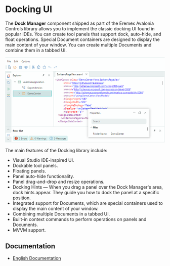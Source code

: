 # Docking UI

The **Dock Manager** component shipped as part of the Eremex Avalonia Controls library allows you to implement the classic docking UI found in popular IDEs. You can create tool panels that support dock, auto-hide, and float operations. Special Document containers are designed to display the main content of your window. You can create multiple Documents and combine them in a tabbed UI.

![docking-ui](images/docking-ui.png)

The main features of the Docking library include:

- Visual Studio IDE-inspired UI.
- Dockable tool panels.
- Floating panels.
- Panel auto-hide functionality.
- Panel drag-and-drop and resize operations.
- Docking Hints — When you drag a panel over the Dock Manager's area, dock hints appear. They guide you how to dock the panel at a specific position.
- Integrated support for Documents, which are special containers used to display the main content of your window.
- Combining multiple Documents in a tabbed UI.
- Built-in context commands to perform operations on panels and Documents.
- MVVM support.

## Documentation

- [English Documentation](https://eremexcontrols.net/articles/docking.html)
